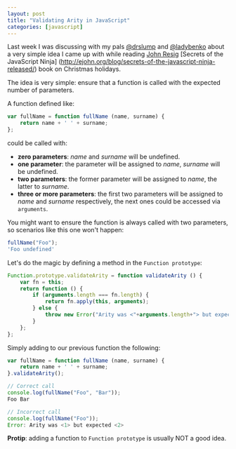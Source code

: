 ```yaml
---
layout: post
title: "Validating Arity in JavaScript"
categories: [javascript]
---
```


Last week I was discussing with my pals [@drslump](http://www.pollinimini.net)
 and [@ladybenko](http://www.ladybenko.net/) about a very simple idea I came up
 with while reading [John Resig](http://ejohn.org/about/) [Secrets of the JavaScript Ninja]
 (http://ejohn.org/blog/secrets-of-the-javascript-ninja-released/) book on Christmas holidays.

The idea is very simple: ensure that a function is called with the expected number of parameters.

A function defined like:

```javascript
var fullName = function fullName (name, surname) {
    return name + ' ' + surname;
};
```

could be called with:

* **zero parameters**: *name* and *surname* will be undefined.
* **one parameter**: the parameter will be assigned to *name*, *surname* will be undefined.
* **two parameters**: the former parameter will be assigned to *name*, the latter to *surname*.
* **three or more parameters**: the first two parameters will be assigned to *name* and *surname* respectively, the next ones could be accessed via `arguments`.

You might want to ensure the function is always called with two parameters, so scenarios like this one won't happen:

```javascript
fullName("Foo");
'Foo undefined'
```

Let's do the magic by defining a method in the `Function prototype`:

```javascript
Function.prototype.validateArity = function validateArity () {
    var fn = this;
    return function () {
        if (arguments.length === fn.length) {
            return fn.apply(this, arguments);
        } else {
            throw new Error("Arity was <"+arguments.length+"> but expected <"+fn.length+">");
        }
    };
};
```

Simply adding to our previous function the following:

```javascript
var fullName = function fullName (name, surname) {
    return name + ' ' + surname;
}.validateArity();

// Correct call
console.log(fullName("Foo", "Bar"));
Foo Bar

// Incorrect call
console.log(fullName("Foo"));
Error: Arity was <1> but expected <2>
```

**Protip**: adding a function to `Function prototype` is usually NOT a good idea.
